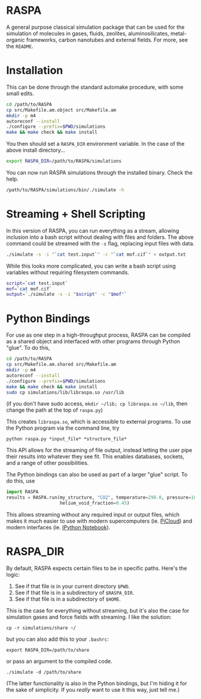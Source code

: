 RASPA
=====

A general purpose classical simulation package that can be used for the
simulation of molecules in gases, fluids, zeolites, aluminosilicates,
metal-organic frameworks, carbon nanotubes and external fields. For more, see
the `README`.

Installation
============

This can be done through the standard automake procedure, with some small
edits.

```bash
cd /path/to/RASPA
cp src/Makefile.am.object src/Makefile.am
mkdir -p m4
autoreconf --install
./configure --prefix=$PWD/simulations
make && make check && make install
```

You then should set a `RASPA_DIR` environment variable. In the case of the
above install directory...

```bash
export RASPA_DIR=/path/to/RASPA/simulations
```

You can now run RASPA simulations through the installed binary. Check the help.

```bash
/path/to/RASPA/simulations/bin/./simulate -h
```

Streaming + Shell Scripting
===========================

In this version of RASPA, you can run everything as a stream, allowing
inclusion into a bash script without dealing with files and folders. The
above command could be streamed with the `-s` flag, replacing input files
with data.

```bash
./simulate -s -i "`cat test.input`" -c "`cat mof.cif`" > output.txt
```

While this looks more complicated, you can write a bash script using variables
without requiring filesystem commands.

```bash
script=`cat test.input`
mof=`cat mof.cif`
output=`./simulate -s -i "$script" -c "$mof"`
```

Python Bindings
===============

For use as one step in a high-throughput process, RASPA can be compiled as a
shared object and interfaced with other programs through Python "glue". To do
this,

```bash
cd /path/to/RASPA
cp src/Makefile.am.shared src/Makefile.am
mkdir -p m4
autoreconf --install
./configure --prefix=$PWD/simulations
make && make check && make install
sudo cp simulations/lib/libraspa.so /usr/lib
```

(if you don't have sudo access, `mkdir ~/lib; cp libraspa.so ~/lib`, then
change the path at the top of `raspa.py`)

This creates `libraspa.so`, which is accessible to external programs. To use
the Python program via the command line, try

```
python raspa.py *input_file* *structure_file*
```

This API allows for the streaming of file output, instead letting the user pipe
their results into whatever they see fit. This enables databases, sockets, and
a range of other possibilities.

The Python bindings can also be used as part of a larger "glue" script. To do
this, use

```python
import RASPA
results = RASPA.run(my_structure, "CO2", temperature=298.0, pressure=100000,
                    helium_void_fraction=0.45)
```

This allows streaming without any required input or output files, which makes
it much easier to use with modern supercomputers (ie. [PiCloud](https://www.picloud.com))
and modern interfaces (ie. [IPython Notebook](http://ipython.org/notebook.html)).

RASPA_DIR
=========

By default, RASPA expects certain files to be in specific paths. Here's the logic:

1. See if that file is in your current directory `$PWD`.
2. See if that file is in a subdirectory of `$RASPA_DIR`.
3. See if that file is in a subdirectory of `$HOME`.

This is the case for everything without streaming, but it's also the case for
simulation gases and force fields with streaming. I like the solution:

```
cp -r simulations/share ~/
```

but you can also add this to your `.bashrc`:

```
export RASPA_DIR=/path/to/share
```

or pass an argument to the compiled code.

```
./simulate -d /path/to/share
```

(The latter functionality is also in the Python bindings, but I'm hiding it for
the sake of simplicity. If you *really* want to use it this way, just tell me.)
